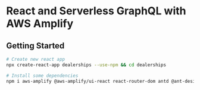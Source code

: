 # React and Serverless GraphQL with AWS Amplify

## Getting Started

```bash
# Create new react app
npx create-react-app dealerships --use-npm && cd dealerships

# Install some dependencies
npm i aws-amplify @aws-amplify/ui-react react-router-dom antd @ant-design/icons uuid
```
